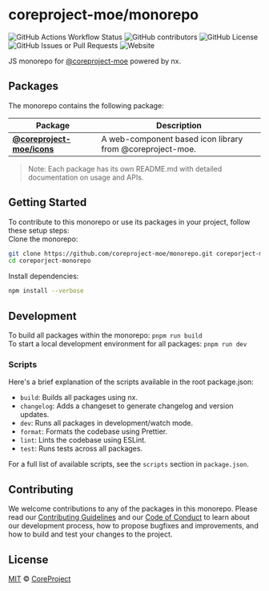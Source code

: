 # coreproject-moe/monorepo

![GitHub Actions Workflow Status](https://img.shields.io/github/actions/workflow/status/coreproject-moe/monorepo/release.yml?style=flat-square)
![GitHub contributors](https://img.shields.io/github/contributors/coreproject-moe/monorepo?style=flat-square)
![GitHub License](https://img.shields.io/github/license/coreproject-moe/monorepo?style=flat-square)
![GitHub Issues or Pull Requests](https://img.shields.io/github/issues/coreproject-moe/monorepo?style=flat-square)
![Website](https://img.shields.io/website?url=https%3A%2F%2Fcoreproject-moe.github.io%2F&style=flat-square)

JS monorepo for [@coreproject-moe](https://github.com/coreproject-moe) powered by nx.

## Packages

The monorepo contains the following package:

| Package                                                        | Description                                                                                              
----------------------------------------------------------------| -------------
| **[@coreproject-moe/icons](packages/icons/README.md)**       | A web-component based icon library from @coreproject-moe. |

> Note: Each package has its own README.md with detailed documentation on usage and APIs.

## Getting Started

To contribute to this monorepo or use its packages in your project, follow these setup steps:\
Clone the monorepo:

```bash
git clone https://github.com/coreproject-moe/monorepo.git coreporject-monorepo
cd coreporject-monorepo
```

Install dependencies:
```bash
npm install --verbose
```

## Development

To build all packages within the monorepo: `pnpm run build`\
To start a local development environment for all packages: `pnpm run dev`

### Scripts

Here's a brief explanation of the scripts available in the root package.json:

* `build`: Builds all packages using nx.
* `changelog`: Adds a changeset to generate changelog and version updates.
* `dev`: Runs all packages in development/watch mode.
* `format`: Formats the codebase using Prettier.
* `lint`: Lints the codebase using ESLint.
* `test`: Runs tests across all packages.

For a full list of available scripts, see the `scripts` section in `package.json`.

## Contributing

We welcome contributions to any of the packages in this monorepo. Please read our [Contributing Guidelines](CONTRIBUTING.md) and our [Code of Conduct](CODE_OF_CONDUCT.md) to learn about our development process, how to propose bugfixes and improvements, and how to build and test your changes to the project.

## License

[MIT](LICENSE) © [CoreProject](https://coreproject.moe)
